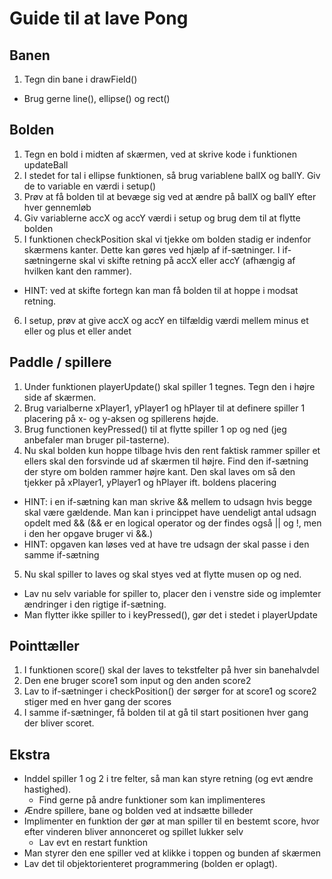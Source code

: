 # Guide til at lave Pong

## Banen
1. Tegn din bane i drawField()
 * Brug gerne line(), ellipse() og rect()

## Bolden
1. Tegn en bold i midten af skærmen, ved at skrive kode i funktionen updateBall
2. I stedet for tal i ellipse funktionen, så brug variablene ballX og ballY. Giv de to variable en værdi i setup()
3. Prøv at få bolden til at bevæge sig ved at ændre på ballX og ballY efter hver gennemløb
4. Giv variablerne accX og accY værdi i setup og brug dem til at flytte bolden
5. I funktionen checkPosition skal vi tjekke om bolden stadig er indenfor skærmens kanter. Dette kan gøres ved hjælp af if-sætninger. I if-sætningerne skal vi skifte retning på accX eller accY (afhængig af hvilken kant den rammer). 
 * HINT: ved at skifte fortegn kan man få bolden til at hoppe i modsat retning.
6. I setup, prøv at give accX og accY en tilfældig værdi mellem minus et eller og plus et eller andet

## Paddle / spillere
1. Under funktionen playerUpdate() skal spiller 1 tegnes. Tegn den i højre side af skærmen.
2. Brug varialberne xPlayer1, yPlayer1 og hPlayer til at definere spiller 1 placering på x- og y-aksen og spillerens højde.
3. Brug functionen keyPressed() til at flytte spiller 1 op og ned (jeg anbefaler man bruger pil-tasterne).
4. Nu skal bolden kun hoppe tilbage hvis den rent faktisk rammer spiller et ellers skal den forsvinde ud af skærmen til højre. Find den if-sætning der styre om bolden rammer højre kant. Den skal laves om så den tjekker på xPlayer1, yPlayer1 og hPlayer ift. boldens placering
  * HINT: i en if-sætning kan man skrive && mellem to udsagn hvis begge skal være gældende. Man kan i princippet have uendeligt antal udsagn opdelt med && (&& er en logical operator og der findes også || og !, men i den her opgave bruger vi &&.)
  * HINT: opgaven kan løses ved at have tre udsagn der skal passe i den samme if-sætning 
5. Nu skal spiller to laves og skal styes ved at flytte musen op og ned. 
 * Lav nu selv variable for spiller to, placer den i venstre side og implemter ændringer i den rigtige if-sætning.
 * Man flytter ikke spiller to i keyPressed(), gør det i stedet i playerUpdate

## Pointtæller
1. I funktionen score() skal der laves to tekstfelter på hver sin banehalvdel
2. Den ene bruger score1 som input og den anden score2
3. Lav to if-sætninger i checkPosition() der sørger for at score1 og score2 stiger med en hver gang der scores
4. I samme if-sætninger, få bolden til at gå til start positionen hver gang der bliver scoret.

## Ekstra
* Inddel spiller 1 og 2 i tre felter, så man kan styre retning (og evt ændre hastighed).
  * Find gerne på andre funktioner som kan implimenteres
* Ændre spillere, bane og bolden ved at indsætte billeder
* Implimenter en funktion der gør at man spiller til en bestemt score, hvor efter vinderen bliver annonceret og spillet lukker selv
  * Lav evt en restart funktion  
* Man styrer den ene spiller ved at klikke i toppen og bunden af skærmen
* Lav det til objektorienteret programmering (bolden er oplagt).
